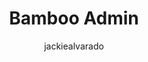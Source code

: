 ---
layout: person
image: jackie.jpg
name: Jackie Alvarado
author: jackiealvarado
title: Bamboo Admin
order: 8

social: 
  - account: twitter
    username: jjalvarado
  - account: facebook
    username: jackie.alvarado.313

bio: "Keeper of the digits, master of the 1s and 0s. Veritable treasure trove of good vibes and positive insights. Has access to a ridiculously large stockpile of paperclips."
---